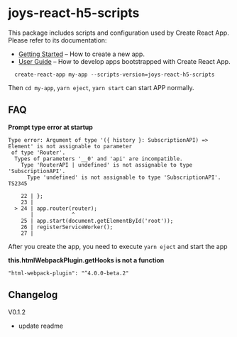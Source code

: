 # joys-react-h5-scripts

This package includes scripts and configuration used by Create React App.
Please refer to its documentation:

* [Getting Started](https://github.com/facebookincubator/create-react-app/blob/master/README.md#getting-started) – How to create a new app.
* [User Guide](https://github.com/facebookincubator/create-react-app/blob/master/packages/react-scripts/template/README.md) – How to develop apps bootstrapped with Create React App.

```
  create-react-app my-app --scripts-version=joys-react-h5-scripts
```

Then `cd my-app`, `yarn eject`, `yarn start` can start APP normally.

## FAQ 

**Prompt type error at startup**

```
Type error: Argument of type '({ history }: SubscriptionAPI) => Element' is not assignable to parameter
 of type 'Router'.
  Types of parameters '__0' and 'api' are incompatible.
    Type 'RouterAPI | undefined' is not assignable to type 'SubscriptionAPI'.
      Type 'undefined' is not assignable to type 'SubscriptionAPI'.  TS2345

    22 | };
    23 |
  > 24 | app.router(router);
       |            ^
    25 | app.start(document.getElementById('root'));
    26 | registerServiceWorker();
    27 |
```

After you create the app, you need to execute `yarn eject` and start the app

**this.htmlWebpackPlugin.getHooks is not a function**

```
"html-webpack-plugin": "^4.0.0-beta.2"
```


## Changelog

V0.1.2

* update readme
